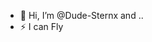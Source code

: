 - 👋 Hi, I’m @Dude-Sternx and ..
- ⚡ I can Fly 

<!---
Dude-Sternx/Dude-Sternx is a ✨ special ✨ repository because its `README.md` (this file) appears on your GitHub profile.
You can click the Preview link to take a look at your changes.
--->
